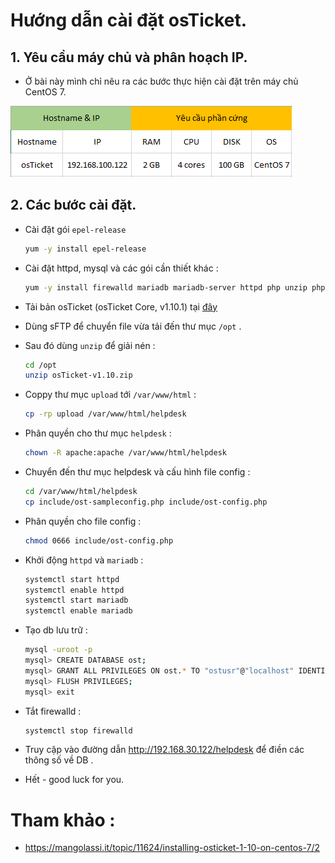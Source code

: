 # Hướng dẫn cài đặt osTicket.

## 1. Yêu cầu máy chủ và phân hoạch IP.

- Ở bài này mình chỉ nêu ra các bước thực hiện cài đặt trên máy chủ CentOS 7.

![ip-planning](/images/ip-planning.png)

## 2. Các bước cài đặt.

- Cài đặt gói `epel-release`

    ```sh
    yum -y install epel-release
    ```

- Cài đặt httpd, mysql và các gói cần thiết khác :

    ```sh
    yum -y install firewalld mariadb mariadb-server httpd php unzip php-mysql php-imap php-xml php-mbstring php-pecl-apcu php-pecl-zendopcache php-intl php-gd
    ```

- Tải bản osTicket (osTicket Core, v1.10.1) tại [đây](http://osticket.com/download)

- Dùng sFTP để chuyển file vừa tải đến thư mục `/opt` .

- Sau đó dùng `unzip` để giải nén :

    ```sh
    cd /opt
    unzip osTicket-v1.10.zip
    ```

- Coppy thư mục `upload` tới `/var/www/html` :

    ```sh
    cp -rp upload /var/www/html/helpdesk
    ```

- Phân quyền cho thư mục `helpdesk` :

    ```sh
    chown -R apache:apache /var/www/html/helpdesk
    ```

- Chuyển đến thư mục helpdesk và cấu hình file config :

    ```sh
    cd /var/www/html/helpdesk
    cp include/ost-sampleconfig.php include/ost-config.php
    ```

- Phân quyền cho file config :

    ```sh
    chmod 0666 include/ost-config.php
    ```

- Khởi động `httpd` và `mariadb` :

    ```sh
    systemctl start httpd
    systemctl enable httpd
    systemctl start mariadb
    systemctl enable mariadb
    ```

- Tạo db lưu trữ :

    ```sh
    mysql -uroot -p
    mysql> CREATE DATABASE ost;
    mysql> GRANT ALL PRIVILEGES ON ost.* TO "ostusr"@"localhost" IDENTIFIED BY "password";
    mysql> FLUSH PRIVILEGES;
    mysql> exit
    ```

- Tắt firewalld :

    ```sh
    systemctl stop firewalld
    ```

- Truy cập vào đường dẫn http://192.168.30.122/helpdesk để điền các thông số về DB .

-  Hết - good luck for you.

# Tham khảo :

- https://mangolassi.it/topic/11624/installing-osticket-1-10-on-centos-7/2